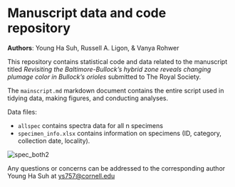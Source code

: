 # Manuscript data and code repository

**Authors**: Young Ha Suh, Russell A. Ligon, & Vanya Rohwer 

This repository contains statistical code and data related to the manuscript titled *Revisiting the Baltimore-Bullock’s hybrid zone reveals changing plumage color in Bullock’s orioles* submitted to The Royal Society.

The `mainscript.md` markdown document contains the entire script used in tidying data, making figures, and conducting analyses. 

Data files:
- `allspec` contains spectra data for all n specimens
- `specimen_info.xlsx` contains information on specimens (ID, category, collection date, locality). 

![spec_both2](https://user-images.githubusercontent.com/22403928/159708067-68f739df-f942-4a96-8b44-ce71ad8d4aa5.png)

Any questions or concerns can be addressed to the corresponding author Young Ha Suh at ys757@cornell.edu 
